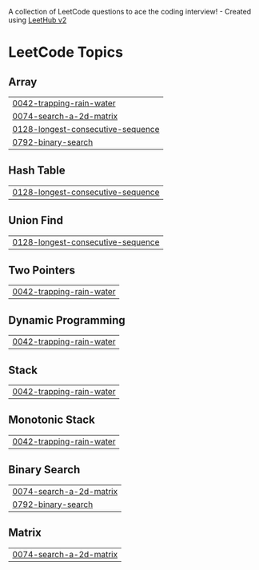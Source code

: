 A collection of LeetCode questions to ace the coding interview! - Created using [LeetHub v2](https://github.com/arunbhardwaj/LeetHub-2.0)
<!---LeetCode Topics Start-->
# LeetCode Topics
## Array
|  |
| ------- |
| [0042-trapping-rain-water](https://github.com/saikeerthan-14/SolvedProblems/tree/master/0042-trapping-rain-water) |
| [0074-search-a-2d-matrix](https://github.com/saikeerthan-14/SolvedProblems/tree/master/0074-search-a-2d-matrix) |
| [0128-longest-consecutive-sequence](https://github.com/saikeerthan-14/SolvedProblems/tree/master/0128-longest-consecutive-sequence) |
| [0792-binary-search](https://github.com/saikeerthan-14/SolvedProblems/tree/master/0792-binary-search) |
## Hash Table
|  |
| ------- |
| [0128-longest-consecutive-sequence](https://github.com/saikeerthan-14/SolvedProblems/tree/master/0128-longest-consecutive-sequence) |
## Union Find
|  |
| ------- |
| [0128-longest-consecutive-sequence](https://github.com/saikeerthan-14/SolvedProblems/tree/master/0128-longest-consecutive-sequence) |
## Two Pointers
|  |
| ------- |
| [0042-trapping-rain-water](https://github.com/saikeerthan-14/SolvedProblems/tree/master/0042-trapping-rain-water) |
## Dynamic Programming
|  |
| ------- |
| [0042-trapping-rain-water](https://github.com/saikeerthan-14/SolvedProblems/tree/master/0042-trapping-rain-water) |
## Stack
|  |
| ------- |
| [0042-trapping-rain-water](https://github.com/saikeerthan-14/SolvedProblems/tree/master/0042-trapping-rain-water) |
## Monotonic Stack
|  |
| ------- |
| [0042-trapping-rain-water](https://github.com/saikeerthan-14/SolvedProblems/tree/master/0042-trapping-rain-water) |
## Binary Search
|  |
| ------- |
| [0074-search-a-2d-matrix](https://github.com/saikeerthan-14/SolvedProblems/tree/master/0074-search-a-2d-matrix) |
| [0792-binary-search](https://github.com/saikeerthan-14/SolvedProblems/tree/master/0792-binary-search) |
## Matrix
|  |
| ------- |
| [0074-search-a-2d-matrix](https://github.com/saikeerthan-14/SolvedProblems/tree/master/0074-search-a-2d-matrix) |
<!---LeetCode Topics End-->